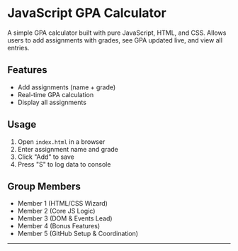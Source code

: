 # JavaScript GPA Calculator

A simple GPA calculator built with pure JavaScript, HTML, and CSS. Allows users to add assignments with grades, see GPA updated live, and view all entries.

## Features

- Add assignments (name + grade)
- Real-time GPA calculation
- Display all assignments

## Usage
1. Open `index.html` in a browser
2. Enter assignment name and grade
3. Click "Add" to save
4. Press "S" to log data to console

## Group Members

- Member 1 (HTML/CSS Wizard)
- Member 2 (Core JS Logic)
- Member 3 (DOM & Events Lead)
- Member 4 (Bonus Features)
- Member 5 (GitHub Setup & Coordination)

---

